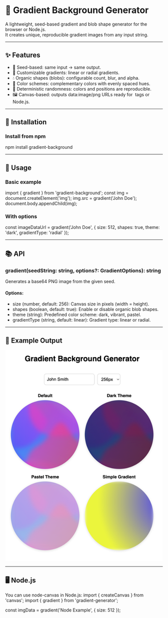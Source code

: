 # 🎨 Gradient Background Generator

A lightweight, seed-based gradient and blob shape generator for the browser or Node.js.  
It creates unique, reproducible gradient images from any input string.

---

## ✨ Features
- 🎯 Seed-based: same input → same output.
- 🌈 Customizable gradients: linear or radial gradients.
- 💧 Organic shapes (blobs): configurable count, blur, and alpha.
- 🎨 Color schemes: complementary colors with evenly spaced hues.
- 🔄 Deterministic randomness: colors and positions are reproducible.
- 🖼 Canvas-based: outputs data:image/png URLs ready for <img> tags or Node.js.

---

## 🚀 Installation

### Install from npm
npm install gradient-background

---

## 🔧 Usage

### Basic example
import { gradient } from 'gradient-background';
const img = document.createElement('img');
img.src = gradient('John Doe');
document.body.appendChild(img);

### With options
const imageDataUrl = gradient('John Doe', {
size: 512,
shapes: true,
theme: 'dark',
gradientType: 'radial'
});

---

## 📚 API

### gradient(seedString: string, options?: GradientOptions): string
Generates a base64 PNG image from the given seed.

#### Options:
- size (number, default: 256): Canvas size in pixels (width = height).
- shapes (boolean, default: true): Enable or disable organic blob shapes.
- theme (string): Predefined color scheme: dark, vibrant, pastel.
- gradientType (string, default: linear): Gradient type: linear or radial.

---

## 🎨 Example Output

![Example](example/img.png)

---

## 🖥 Node.js
You can use node-canvas in Node.js:
import { createCanvas } from 'canvas';
import { gradient } from 'gradient-generator';

const imgData = gradient('Node Example', { size: 512 });
